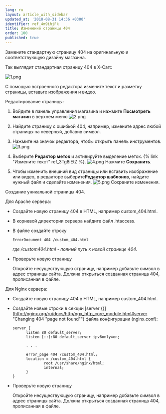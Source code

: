 ```yaml
---
lang: ru
layout: article_with_sidebar
updated_at: '2018-08-31 14:36 +0300'
identifier: ref_4m9ihjFk
title: Изменение страницы 404
order: 100
published: true
---
```

Замените стандартную страницу 404 на оригинальную и соответствующую дизайну магазина.

Так выглядит стандартная страницу 404 в X-Cart:

![1.png]({{site.baseurl}}/attachments/ref_4m9ihjFk/1.png)

С помощью встроенного редактора измените текст и разметку страницы, вставьте изображения и видео.

Редактирование страницы:
1. Войдите в панель управления магазина и нажмите **Посмотреть магазин** в верхнем меню 
  ![2.png]({{site.baseurl}}/attachments/ref_4m9ihjFk/2.png)

2. Найдите страницу с ошибкой 404, например, измените адрес любой страницы на неверный, добавив символ.

3. Нажмите на значок редактора, чтобы открыть панель инструментов.
  ![3.png]({{site.baseurl}}/attachments/ref_4m9ihjFk/3.png)

4. Выберите **Редактор меток** и активируйте выделение меток. {% link "Измените текст" ref_3Tg8iEtZ %}.
  ![4.png]({{site.baseurl}}/attachments/ref_4m9ihjFk/4.png)
  Нажмите **Сохранить**.

5. Чтобы изменить внешний вид страницы или вставить изображение или видео, в редакторе выберите**Редактор шаблонов**, найдите нужный файл и сделайте изменения. 
  ![5.png]({{site.baseurl}}/attachments/ref_4m9ihjFk/5.png)
  Сохраните изменения. 

Создание уникальной страницы 404. 

Для Apache сервера:

* Создайте новую страницу 404 в HTML, например custom_404.html.

* В корневой директории сервера найдите файл .htaccess.

* В файле создайте строку
  
  ```
  ErrorDocument 404 /custom_404.html
  ```
  _где /custom404.html - полный путь к новой странице 404._
  
* Проверьте новую страницу 
  
  Откройте несуществующую страницу, например добавьте символ в адрес страницы сайта. Должна открыться созданная страница 404, прописанная в файле.

Для Nginx сервера:

* Создайте новую страницу 404 в HTML, например custom_404.html.

* Создайте новые строки в секции [server {}](http://nginx.org/ru/docs/http/ngx_http_core_module.html#server "Changing 404 "page not found"") файла конфигурации (nginx.conf):
  
  ```
  server {
        listen 80 default_server;
        listen [::]:80 default_server ipv6only=on;
  
        . . .
  
        error_page 404 /custom_404.html;
        location = /custom_404.html {
                root /usr/share/nginx/html;
                internal;
        }
  }
  ```
  
* Проверьте новую страницу 
  
  Откройте несуществующую страницу, например добавьте символ в адрес страницы сайта. Должна открыться созданная страница 404, прописанная в файле.

